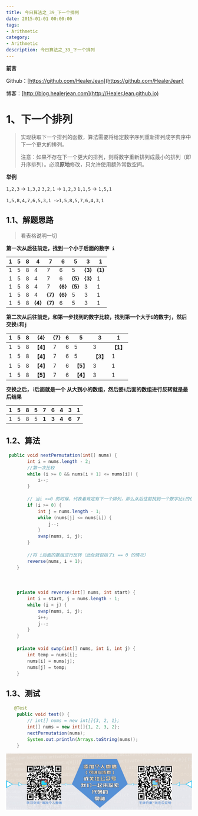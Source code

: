 ```yaml
---
title: 今日算法之_39_下一个排列
date: 2015-01-01 00:00:00
tags: 
- Arithmetic
category: 
- Arithmetic
description: 今日算法之_39_下一个排列
---
```


**前言**     

 Github：[https://github.com/HealerJean](https://github.com/HealerJean)         

 博客：[http://blog.healerjean.com](http://HealerJean.github.io)          



# 1、下一个排列
> 实现获取下一个排列的函数，算法需要将给定数字序列重新排列成字典序中下一个更大的排列。    
>
> 注意：如果不存在下一个更大的排列，则将数字重新排列成最小的排列（即升序排列）。必须**原地**修改，只允许使用额外常数空间。



**举例**

`1,2,3` → `1,3,2`
`3,2,1` → `1,2,3`
`1,1,5` → `1,5,1`

`1,5,8,4,7,6,5,3,1 ->1,5,8,5,7,6,4,3,1`




## 1.1、解题思路 

> 看表格说明一切  

**第一次从后往前走，找到一个小于后面的数字` i`**

| 1    | 5    | 8    | 4       | 7       | 6       | 5       | 3       | 1       |
| ---- | ---- | ---- | ------- | ------- | ------- | ------- | ------- | ------- |
| 1    | 5    | 8    | 4       | 7       | 6       | 5       | **{3}** | **{1}** |
| 1    | 5    | 8    | 4       | 7       | 6       | **{5}** | **{3}** | 1       |
| 1    | 5    | 8    | 4       | 7       | **{6}** | **{5}** | 3       | 1       |
| 1    | 5    | 8    | 4       | **{7}** | **{6}** | 5       | 3       | 1       |
| 1    | 5    | 8    | **{4}** | **{7}** | 6       | 5       | 3       |1|





**第二次从后往前走，和第一步找到的数字比较，找到第一个大于`i`的数字`j`，然后交换`i`和`j`**   


| 1    | 5    | 8    | **{4}** | {7}  | 6       | 5       | 3       |1|
| ---- | ---- | ---- | ---- | ---- | ---- | ---- | ---- | ---- |
| 1    | 5    | 8    | **【4】** | 7 | 6       | 5       | 3       | **【1】** |
| 1    | 5    | 8    | **【4】** | 7 | 6       | 5       | **【3】** | 1       |
| 1    | 5    | 8    | **【4】** | 7 | 6       | **【5】** | 3       | 1       |
| 1    | 5    | 8    | **【5】** | 7 | 6       | **【4】** | 3       | 1       |



**交换之后， i后面就是一个 从大到小的数组，然后姜`i`后面的数组进行反转就是最后结果**

| 1    | 5    | 8    | 5    | 7     | 6     | 4     | 3     | 1     |
| ---- | ---- | ---- | ---- | ----- | ----- | ----- | ----- | ----- |
| 1    | 5    | 8    | 5    | **1** | **3** | **4** | **6** | **7** |







## 1.2、算法

```java
 public void nextPermutation(int[] nums) {
        int i = nums.length - 2;
        //第一次比较
        while (i >= 0 && nums[i + 1] <= nums[i]) {
            i--;
        }

        // 当i >=0 的时候，代表着肯定有下一个排列，那么从后往前找到一个数字比i的位置打就可以
        if (i >= 0) {
            int j = nums.length - 1;
            while (nums[j] <= nums[i]) {
                j--;
            }
            swap(nums, i, j);
        }

        //将 i后面的数组进行反转（此处就包括了i == 0 的情况）
        reverse(nums, i + 1);
    }



    private void reverse(int[] nums, int start) {
        int i = start, j = nums.length - 1;
        while (i < j) {
            swap(nums, i, j);
            i++;
            j--;
        }
    }

    private void swap(int[] nums, int i, int j) {
        int temp = nums[i];
        nums[i] = nums[j];
        nums[j] = temp;
    }

```




## 1.3、测试 

```java
   @Test
    public void test() {
        // int[] nums = new int[]{3, 2, 1};
        int[] nums = new int[]{1, 2, 3, 2};
        nextPermutation(nums);
        System.out.println(Arrays.toString(nums));
    }
```



![ContactAuthor](https://raw.githubusercontent.com/HealerJean/HealerJean.github.io/master/assets/img/artical_bottom.jpg)



<link rel="stylesheet" href="https://unpkg.com/gitalk/dist/gitalk.css">

<script src="https://unpkg.com/gitalk@latest/dist/gitalk.min.js"></script> 
<div id="gitalk-container"></div>    
 <script type="text/javascript">
    var gitalk = new Gitalk({
		clientID: `1d164cd85549874d0e3a`,
		clientSecret: `527c3d223d1e6608953e835b547061037d140355`,
		repo: `HealerJean.github.io`,
		owner: 'HealerJean',
		admin: ['HealerJean'],
		id: 'DvfY2oX4VucZOsta',
    });
    gitalk.render('gitalk-container');
</script> 
